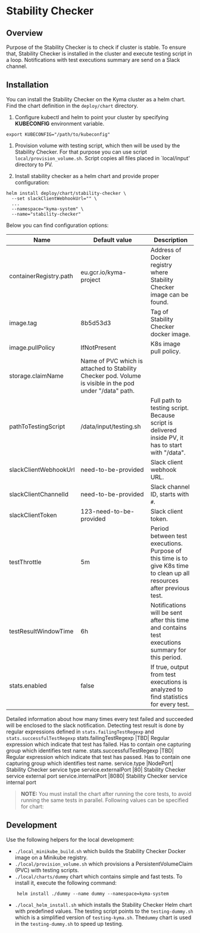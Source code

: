 # Stability Checker

## Overview
Purpose of the Stability Checker is to check if cluster is stable. To ensure that, Stability Checker is installed in the cluster and execute testing script in a loop. 
Notifications with test executions summary are send on a Slack channel.

## Installation

You can install the Stability Checker on the Kyma cluster as a helm chart. Find the chart definition in the `deploy/chart` directory.
1. Configure kubectl and helm to point your cluster by specifying **KUBECONFIG** environment variable. 
```
export KUBECONFIG="/path/to/kubeconfig"
```
1. Provision volume with testing script, which then will be used by the Stability Checker. For that purpose you can use 
script `local/provision_volume.sh`. Script copies all files placed in `local/input' directory to PV.

2. Install stability checker as a helm chart and provide proper configuration:

```
helm install deploy/chart/stability-checker \
  --set slackClientWebhookUrl="" \
  ...
  --namespace="kyma-system" \
  --name="stability-checker"

```

Below you can find configuration options:

 | Name | Default value | Description |
 |------|---------------|-------------|
containerRegistry.path |eu.gcr.io/kyma-project| Address of Docker registry where Stability Checker image can be found.
image.tag |8b5d53d3| Tag of Stability Checker docker image.
image.pullPolicy |IfNotPresent| K8s image pull policy.
storage.claimName | Name of PVC which is attached to Stability Checker pod. Volume is visible in the pod under "/data" path. 
pathToTestingScript |/data/input/testing.sh| Full path to testing script. Because script is delivered inside PV, it has to start with "/data".
slackClientWebhookUrl |need-to-be-provided| Slack client webhook URL.
slackClientChannelId |need-to-be-provided| Slack channel ID, starts with `#`.
slackClientToken |123-need-to-be-provided| Slack client token.
testThrottle | 5m | Period between test executions. Purpose of this time is to give K8s time to clean up all resources after previous test.
testResultWindowTime | 6h | Notifications will be sent after this time and contains test executions summary for this period. 
stats.enabled | false | If true, output from test executions is analyzed to find statistics for every test. 
Detailed information about how many times every test failed and succeeded will be enclosed to the slack notification. 
Detecting test result is done by regular expressions defined in `stats.failingTestRegexp` and `stats.successfulTestRegexp`
stats.failingTestRegexp |TBD| Regular expression which indicate that test has failed. Has to contain one capturing group which identifies test name.
stats.successfulTestRegexp |TBD|  Regular expression which indicate that test has passed. Has to contain one capturing group which identifies test name.
service.type |NodePort| Stability Checker service type
service.externalPort |80| Stability Checker service external port
service.internalPort |8080| Stability Checker service internal port

> **NOTE:** You must install the chart after running the core tests, to avoid running the same tests in parallel.
Following values can be specified for chart:

## Development
Use the following helpers for the local development:
- `./local_minikube_build.sh` which builds the Stability Checker Docker image on a  Minikube registry.
- `./local/provision_volume.sh` which provisions a PersistentVolumeClaim (PVC) with testing scripts.
- `./local/charts/dummy` chart which contains simple and fast tests. To install it, execute the following command:
```
    helm install ./dummy --name dummy --namespace=kyma-system
```
- `./local_helm_install.sh` which installs the Stability Checker Helm chart with predefined values. 
The testing script points to the `testing-dummy.sh` which is a simplified version of `testing-kyma.sh`. The`dummy` chart is used in the `testing-dummy.sh` to speed up testing.